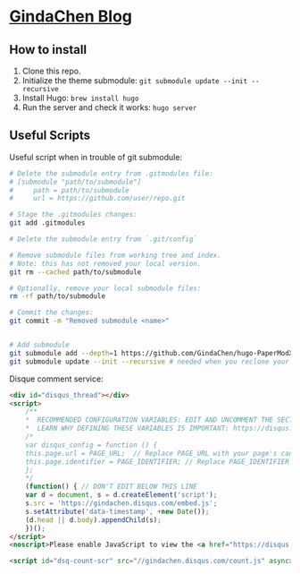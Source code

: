# [GindaChen Blog](https://gindachen.github.io)


## How to install

1. Clone this repo.
2. Initialize the theme submodule: `git submodule update --init --recursive`
3. Install Hugo: `brew install hugo`
4. Run the server and check it works: `hugo server` 


## Useful Scripts
Useful script when in trouble of git submodule:
```bash
# Delete the submodule entry from .gitmodules file:
# [submodule "path/to/submodule"]
#     path = path/to/submodule
#     url = https://github.com/user/repo.git

# Stage the .gitmodules changes:
git add .gitmodules

# Delete the submodule entry from `.git/config`

# Remove submodule files from working tree and index. 
# Note: this has not removed your local version.
git rm --cached path/to/submodule

# Optionally, remove your local submodule files:
rm -rf path/to/submodule

# Commit the changes:
git commit -m "Removed submodule <name>"


# Add submodule
git submodule add --depth=1 https://github.com/GindaChen/hugo-PaperModX.git themes/PaperModX
git submodule update --init --recursive # needed when you reclone your repo (submodules may not get cloned automatically)
```



Disque comment service:
```html
<div id="disqus_thread"></div>
<script>
    /**
    *  RECOMMENDED CONFIGURATION VARIABLES: EDIT AND UNCOMMENT THE SECTION BELOW TO INSERT DYNAMIC VALUES FROM YOUR PLATFORM OR CMS.
    *  LEARN WHY DEFINING THESE VARIABLES IS IMPORTANT: https://disqus.com/admin/universalcode/#configuration-variables    */
    /*
    var disqus_config = function () {
    this.page.url = PAGE_URL;  // Replace PAGE_URL with your page's canonical URL variable
    this.page.identifier = PAGE_IDENTIFIER; // Replace PAGE_IDENTIFIER with your page's unique identifier variable
    };
    */
    (function() { // DON'T EDIT BELOW THIS LINE
    var d = document, s = d.createElement('script');
    s.src = 'https://gindachen.disqus.com/embed.js';
    s.setAttribute('data-timestamp', +new Date());
    (d.head || d.body).appendChild(s);
    })();
</script>
<noscript>Please enable JavaScript to view the <a href="https://disqus.com/?ref_noscript">comments powered by Disqus.</a></noscript>
```

```html
<script id="dsq-count-scr" src="//gindachen.disqus.com/count.js" async></script>
```